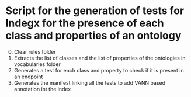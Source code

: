 # Script for the generation of tests for Indegx for the presence of each class and properties of an ontology

0. Clear rules folder
1. Extracts the list of classes and the list of properties of the ontologies in vocabularies folder
2. Generates a test for each class and property to check if it is present in an endpoint
3. Generates the manifest linking all the tests to add VANN based annotation int the index